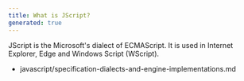 ```yaml
---
title: What is JScript?
generated: true
---
```


<div markdown="1" class="ans">
JScript is the Microsoft's dialect of ECMAScript.
It is used in Internet Explorer, Edge and Windows Script (WScript).
</div>

- javascript/specification-dialects-and-engine-implementations.md
